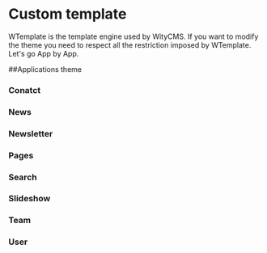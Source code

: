 # Custom template

WTemplate is the template engine used by WityCMS.
If you want to modify the theme you need to respect all the restriction imposed by WTemplate. 
Let's go App by App.

##Applications theme


### Conatct

### News

### Newsletter

### Pages

### Search

### Slideshow


### Team

### User